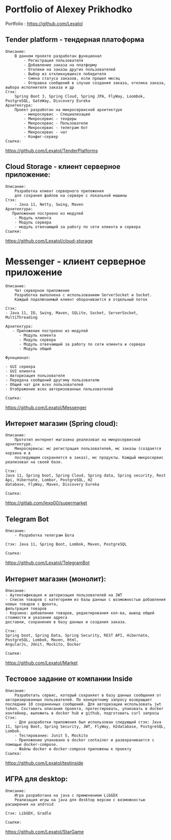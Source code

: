 # Portfolio of Alexey Prikhodko

Portfolio : 
https://github.com/Lexatol


## Tender platform - тендерная платоформа
    Описание:
        В данном проекте разработан функционал 
            - Регистрация пользователя
            - Добавление заказа на платформу
            - Отклики на заказы других пользователей
            - Выбор из откликнувшихся победителя
            - Смена статуса заказов, если прошел месяц
            - Отправка сообщений в случае создания заказа, отклика заказа, выбора исполнителя заказа и др
    Стэк:
        Spring Boot 3, Spring Cloud, Spring JPA, FlyWay, Loombok, PostgreSQL, GateWay, Discovery Eureka
    Архитектура:
        Проект разработан на микросервисной архитектуре
            - микросервис - Специализации
            - Микросервис - тендеры
            - Микросервис - Пользователи
            - Микросервис - телеграм бот
            - Микросервис - чат
            - Конфиг-сервер
    Ссылка:
https://github.com/Lexatol/TenderPlatforms

## Cloud Storage - клиент серверное приложение:
    Описание:
        Разработка клиент серверного приложения 
        для сохрания файлов на сервере с локальной машины
    Стэк:
        - Java 11, Netty, Swing, Maven
    Архитектура:
       Приложение построено из модулей
        - Модуль клиента
        - Модуль сервера
        - модуль отвечающий за работу по сети клиента и сервера
    Ссылки:
https://github.com/Lexatol/cloud-storage


# Messenger - клиент серверное приложение
    Описание:
        Чат серверное приложение 
        Разработка выполнена с использованием ServerSocket и Socket.
        Каждый подключаемый клиент оборачивается в отдельный поток

    Стэк:
    - Java 11, IO, Swing, Maven, SQLite, Socket, ServerSocket, MultiThreading

    Архитектура:
       - Приложение построено из модулей
          - Модуль клиента
          - Модуль сервера
          - Модуль отвечающий за работу по сети клиента и сервера
          - Модуль общий

    Функционал:

    - GUI сервера
    - GUI клиента
    - Авторизация пользователя
    - Передача сообщений другому пользователю
    - Общий чат для всех пользователей
    - Отображение всех авторизованных пользователей

    Ссылка:
https://github.com/Lexatol/Messenger

## Интернет магазин (Spring cloud):

    Описание:
        Прототип интернет магазина реализовал на микросервисной архитектуре.
        Микросервисы: мс регистрация пользователей, мс заказы (создается корзина и в
        последующем сохраняется в заказ), мс продукты. Каждый микросервис реализовал на своей базе.

    Стэк:
    Java 11, Spring boot, Spring Cloud, Spring data, Spring security, Rest Api, Hibernate, Lombor, PostgreSQL, H2
    database, FlyWay, Maven, Discovery Eureka
    
    Ссылка:
https://gitlab.com/lexp00/supermarket

## Telegram Bot
    Описание:
        - Разработка телеграм Бота

    Стэк: Java 11, Spring Boot, Lombok, Maven, PostgreSQL
    
    Ссылка: 
https://github.com/Lexatol/TelegramBot


## Интернет магазин (монолит):

    Описание:
    - Аутентификация и авторизация пользователей на JWT
    - Список товаров с категориям из базы данных с возможностью добавления новых товаров с фронта,
    фильтрация товаров
    - Корзина: добавление товаров, редактирования кол-ва, вывод общей стоимости и указание адреса
    доставки, сохранение в базу данных и создания заказа.
    
    Стэк:
    Spring boot, Spring Data, Spring Security, REST API, Hibernate, PostgreSQL, Lombok, Maven, Html,
    AngularJs, JUnit, Mockito, Docker
    
    Ссылки:
https://github.com/Lexatol/Market



## Тестовое задание от компании Inside
    Описание:
        Разработать сервис, который сохраняет в базу данных сообщения от авторизированных пользвателей. По конкретному запросу возвращает последние 10 сохраненных сообщений. Для авторизации использовать jwt token. Составить описание проекта, протестировать, упаковать в docker контейнер, выложить в docker hub и github, подготовить curl запросы
    Стэк:
        - Для разработки приложения был использован следующий стэк: Java 11, Spring Boot, Spring Security, JWT, FlyWay, H2database, PostgreSQL, Lombok. 
        - Тестирование: Junit 5, Mockito
        - Приложение упаковано в docker сontainer и разворачивается с помощью docker-compose.
        - Файлы docker и docker-compose приложены к проекту
    Ссылка:
https://github.com/Lexatol/testinside




## ИГРА для desktop:
   
    
    Описание:
        Игра разработана на java с применением LibGDX
        Реализация игры на java для desktop версии с возможностью расширения на android
    
    Стэк: LibGDX, Gradle

    Ссылки:
https://github.com/Lexatol/StarGame


